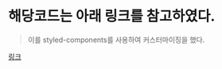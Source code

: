 # 해당코드는 아래 링크를 참고하였다.

> 이를 styled-components를 사용하여 커스터마이징을 했다.

[링크](https://codesandbox.io/s/skeleton-vtn9m?from-embed=&file=/src/components/Skeleton.jsx:0-367)
